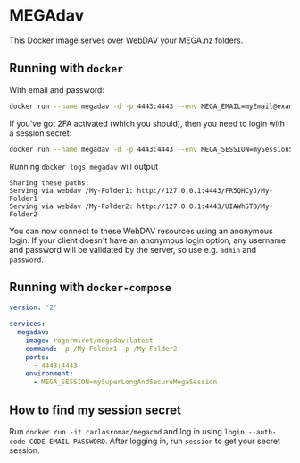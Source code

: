 # MEGAdav

This Docker image serves over WebDAV your MEGA.nz folders.

## Running with `docker`

With email and password:

```bash
docker run --name megadav -d -p 4443:4443 --env MEGA_EMAIL=myEmail@example.com --env MEGA_PASSWORD=myPassw0rd rogermiret/megadav -p /My-Folder1 -p /My-Folder2
```

If you've got 2FA activated (which you should), then you need to login with a session secret:

```bash
docker run --name megadav -d -p 4443:4443 --env MEGA_SESSION=mySessionSecret rogermiret/megadav -p /My-Folder1 -p /My-Folder2
```

Running `docker logs megadav` will output

```log
Sharing these paths:
Serving via webdav /My-Folder1: http://127.0.0.1:4443/FR5QHCyJ/My-Folder1
Serving via webdav /My-Folder2: http://127.0.0.1:4443/UIAWhSTB/My-Folder2
```

You can now connect to these WebDAV resources using an anonymous login. If your client doesn't have an anonymous login option, any username and password will be validated by the server, so use e.g. `admin` and `password`.

## Running with `docker-compose`

```yaml
version: '2'

services:
  megadav:
    image: rogermiret/megadav:latest
    command: -p /My-Folder1 -p /My-Folder2
    ports:
      - 4443:4443
    environment:
      - MEGA_SESSION=mySuperLongAndSecureMegaSession
```

## How to find my session secret

Run `docker run -it carlosroman/megacmd` and log in using `login --auth-code CODE EMAIL PASSWORD`. After logging in, run `session` to get your secret session.
